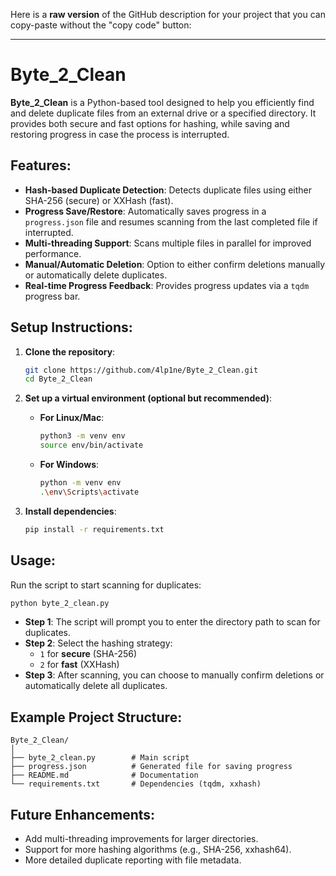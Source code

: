 Here is a **raw version** of the GitHub description for your project that you can copy-paste without the "copy code" button:

---

# Byte_2_Clean

**Byte_2_Clean** is a Python-based tool designed to help you efficiently find and delete duplicate files from an external drive or a specified directory. It provides both secure and fast options for hashing, while saving and restoring progress in case the process is interrupted.

## Features:
- **Hash-based Duplicate Detection**: Detects duplicate files using either SHA-256 (secure) or XXHash (fast).
- **Progress Save/Restore**: Automatically saves progress in a `progress.json` file and resumes scanning from the last completed file if interrupted.
- **Multi-threading Support**: Scans multiple files in parallel for improved performance.
- **Manual/Automatic Deletion**: Option to either confirm deletions manually or automatically delete duplicates.
- **Real-time Progress Feedback**: Provides progress updates via a `tqdm` progress bar.

## Setup Instructions:

1. **Clone the repository**:
   ```bash
   git clone https://github.com/4lp1ne/Byte_2_Clean.git
   cd Byte_2_Clean
   ```

2. **Set up a virtual environment (optional but recommended)**:
   - **For Linux/Mac**:
     ```bash
     python3 -m venv env
     source env/bin/activate
     ```
   - **For Windows**:
     ```bash
     python -m venv env
     .\env\Scripts\activate
     ```

3. **Install dependencies**:
   ```bash
   pip install -r requirements.txt
   ```

## Usage:

Run the script to start scanning for duplicates:

```bash
python byte_2_clean.py
```

- **Step 1**: The script will prompt you to enter the directory path to scan for duplicates.
- **Step 2**: Select the hashing strategy:
  - `1` for **secure** (SHA-256)
  - `2` for **fast** (XXHash)
- **Step 3**: After scanning, you can choose to manually confirm deletions or automatically delete all duplicates.

## Example Project Structure:
```
Byte_2_Clean/
│
├── byte_2_clean.py        # Main script
├── progress.json          # Generated file for saving progress
├── README.md              # Documentation
└── requirements.txt       # Dependencies (tqdm, xxhash)
```

## Future Enhancements:
- Add multi-threading improvements for larger directories.
- Support for more hashing algorithms (e.g., SHA-256, xxhash64).
- More detailed duplicate reporting with file metadata.
